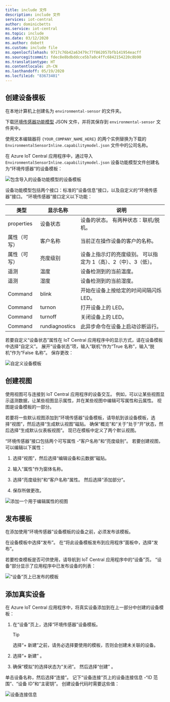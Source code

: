 ```yaml
---
title: include 文件
description: include 文件
services: iot-central
author: dominicbetts
ms.service: iot-central
ms.topic: include
ms.date: 03/12/2020
ms.author: dobett
ms.custom: include file
ms.openlocfilehash: 9717c76b42a63479c77f862057bfb141954eacff
ms.sourcegitcommit: fdec8e8bdbddcce5b7a0c4ffc6842154220c8b90
ms.translationtype: HT
ms.contentlocale: zh-CN
ms.lasthandoff: 05/19/2020
ms.locfileid: "83673401"
---
```

## <a name="create-a-device-template"></a>创建设备模板

在本地计算机上创建名为 `environmental-sensor` 的文件夹。

下载[环境传感器功能模型](https://raw.githubusercontent.com/Azure/IoTPlugandPlay/9004219bff1e958b7cd6ff2a52209f4b7ae19396/samples/EnvironmentalSensorInline.capabilitymodel.json) JSON 文件，并将其保存到 `environmental-sensor` 文件夹中。

使用文本编辑器将 `{YOUR_COMPANY_NAME_HERE}` 的两个实例替换为下载的 `EnvironmentalSensorInline.capabilitymodel.json` 文件中的公司名称。

在 Azure IoT Central 应用程序中，通过导入 `EnvironmentalSensorInline.capabilitymodel.json` 设备功能模型文件创建名为“环境传感器”的设备模板： 

![包含导入的设备功能模型的设备模板](./media/iot-central-add-environmental-sensor/device-template.png)

设备功能模型包括两个接口：标准的“设备信息”接口，以及自定义的“环境传感器”接口。   “环境传感器”接口定义以下功能： 

| 类型 | 显示名称 | 说明 |
| ---- | ------------ | ----------- |
| properties | 设备状态     | 设备的状态。 有两种状态：联机/脱机。 |
| 属性（可写） | 客户名称    | 当前正在操作设备的客户的名称。 |
| 属性（可写） | 亮度级别 | 设备上指示灯的亮度级别。 可以指定为 1（高）、2（中）、3（低）。 |
| 遥测 | 温度 | 设备检测到的当前温度。 |
| 遥测 | 湿度    | 设备检测到的当前湿度。 |
| Command | blink          | 开始在设备上按给定的时间间隔闪烁 LED。 |
| Command | turnon         | 打开设备上的 LED。 |
| Command | turnoff        | 关闭设备上的 LED。 |
| Command | rundiagnostics | 此异步命令在设备上启动诊断运行。 |

若要自定义“设备状态”属性在 IoT Central 应用程序中的显示方式，请在设备模板中选择“自定义”。   展开“设备状态”项，输入“联机”作为“True 名称”，输入“脱机”作为“False 名称”。      保存更改：

![自定义设备模板](./media/iot-central-add-environmental-sensor/customize-template.png)

## <a name="create-views"></a>创建视图

使用视图可与连接到 IoT Central 应用程序的设备交互。 例如，可以让某些视图显示遥测数据，让某些视图显示属性，并在某些视图中编辑可写属性和云属性。 视图是设备模板的一部分。

若要将一些默认视图添加到“环境传感器”设备模板，请导航到该设备模板，选择“视图”，然后选择“生成默认视图”磁贴。    确保“概览”和“关于”处于“开”状态，然后选择“生成默认仪表板视图”。     现已在模板中定义了两个默认视图。

“环境传感器”接口包括两个可写属性 -“客户名称”和“亮度级别”。    若要创建视图，可以编辑以下属性：

1. 选择“视图”，然后选择“编辑设备和云数据”磁贴。  

1. 输入“属性”作为窗体名称。 

1. 选择“亮度级别”和“客户名称”属性。   然后选择“添加部分”。 

1. 保存所做更改。

![添加一个用于编辑属性的视图](./media/iot-central-add-environmental-sensor/properties-view.png)

## <a name="publish-the-template"></a>发布模板

在添加使用“环境传感器”设备模板的设备之前，必须发布该模板。 

在设备模板中选择“发布”。  在“将此设备模板发布到应用程序”面板中，选择“发布”。  

若要检查模板是否可供使用，请导航到 IoT Central 应用程序中的“设备”页。  “设备”部分显示了应用程序中已发布设备的列表： 

![“设备”页上已发布的模板](./media/iot-central-add-environmental-sensor/published-templates.png)

## <a name="add-a-real-device"></a>添加真实设备

在 Azure IoT Central 应用程序中，将真实设备添加到在上一部分中创建的设备模板：

1. 在“设备”页上，选择“环境传感器”设备模板。  

    > [!TIP]
    > 选择“+ 新建”之前，请务必选择要使用的模板，否则会创建未关联的设备。 

1. 选择“+ 新建”  。

1. 确保“模拟”的选择状态为“关闭”。   然后选择“创建”  。

单击设备名称，然后选择“连接”。  记下“设备连接”页上的设备连接信息 -“ID 范围”、“设备 ID”和“主密钥”。     创建设备代码时需要这些值：

![设备连接信息](./media/iot-central-add-environmental-sensor/device-connection.png)
